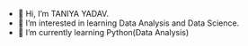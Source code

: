 - 👋 Hi, I’m TANIYA YADAV.
- 👀 I’m interested in learning Data Analysis and Data Science.
- 🌱 I’m currently learning Python(Data Analysis)

<!---
taniyayadav12/taniyayadav12 is a ✨ special ✨ repository because its `README.md` (this file) appears on your GitHub profile.
You can click the Preview link to take a look at your changes.
--->
